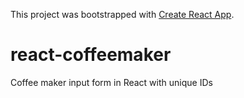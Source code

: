 This project was bootstrapped with [Create React App](https://github.com/facebookincubator/create-react-app).

# react-coffeemaker
Coffee maker input form in React with unique IDs
